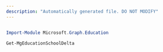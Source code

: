 ```yaml
---
description: "Automatically generated file. DO NOT MODIFY"
---
```


```powershell

Import-Module Microsoft.Graph.Education

Get-MgEducationSchoolDelta

```